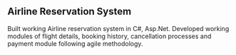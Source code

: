 ## Airline Reservation System

Built working Airline reservation system in C#, Asp.Net. Developed working modules of flight details, booking history, cancellation processes and payment module following agile methodology.
